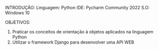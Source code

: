 INTRODUÇÃO:
 Linguagem: Python
 IDE: Pycharm Community 2022
 S.O: Windows 10
 
OBJETIVOS:
 1. Praticar os conceitos de orientação à objetos aplicados na linguagem Python
 2. Utilizar o framework Django para desenvolver uma API WEB
